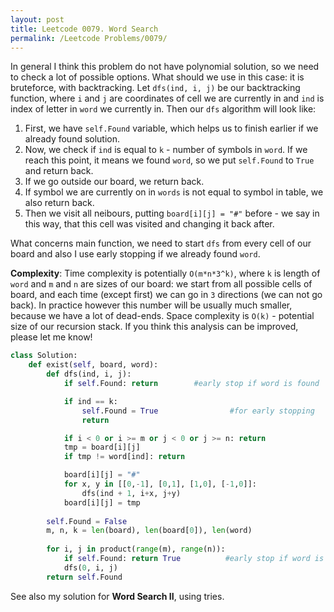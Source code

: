 ```yaml
---
layout: post
title: Leetcode 0079. Word Search
permalink: /Leetcode Problems/0079/
---
```


In general I think this problem do not have polynomial solution, so we need to check a lot of possible options. What should we use in this case: it is bruteforce, with backtracking. Let `dfs(ind, i, j)` be our backtracking function, where `i` and `j` are coordinates of cell we are currently in and `ind` is index of letter in `word` we currently in. Then our `dfs` algorithm will look like:
1. First, we have `self.Found` variable, which helps us to finish earlier if we already found solution.
2. Now, we check if `ind` is equal to `k` - number of symbols in `word`. If we reach this point, it means we found `word`, so we put `self.Found` to `True` and return back.
3. If we go outside our board, we return back.
4. If symbol we are currently on in `words` is not equal to symbol in table, we also return back.
5. Then we visit all neibours, putting `board[i][j] = "#"` before - we say in this way, that this cell was visited and changing it back after.

What concerns main function, we need to start `dfs` from every cell of our board and also I use early stopping if we already found `word`.

**Complexity**: Time complexity is potentially `O(m*n*3^k)`, where `k` is length of `word` and `m` and `n` are sizes of our board: we start from all possible cells of board, and each time (except first) we can go in `3` directions (we can not go back). In practice however this number will be usually much smaller, because we have a lot of dead-ends. Space complexity is `O(k)` - potential size of our recursion stack. If you think this analysis can be improved, please let me know!

```python
class Solution:
    def exist(self, board, word):
        def dfs(ind, i, j):
            if self.Found: return        #early stop if word is found

            if ind == k:
                self.Found = True                #for early stopping
                return 

            if i < 0 or i >= m or j < 0 or j >= n: return 
            tmp = board[i][j]
            if tmp != word[ind]: return

            board[i][j] = "#"
            for x, y in [[0,-1], [0,1], [1,0], [-1,0]]:
                dfs(ind + 1, i+x, j+y)
            board[i][j] = tmp
        
        self.Found = False
        m, n, k = len(board), len(board[0]), len(word)
        
        for i, j in product(range(m), range(n)):
            if self.Found: return True          #early stop if word is found
            dfs(0, i, j)
        return self.Found
```

See also my solution for **Word Search II**, using tries.
